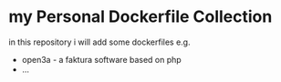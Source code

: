 # my Personal Dockerfile Collection

in this repository i will add some dockerfiles  e.g.

* open3a - a faktura software based on php 
* ...
